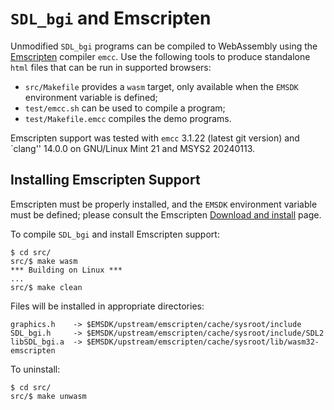 # `SDL_bgi` and Emscripten

Unmodified `SDL_bgi` programs can be compiled to WebAssembly using the
[Emscripten](https://emscripten.org/) compiler `emcc`. Use the following
tools to produce standalone `html` files that can be run in supported
browsers:

- `src/Makefile` provides a `wasm` target, only available when the
`EMSDK` environment variable is defined;
- `test/emcc.sh` can be used to compile a program;
- `test/Makefile.emcc` compiles the demo programs.

Emscripten support was tested with `emcc` 3.1.22 (latest git version)
and `clang'' 14.0.0 on GNU/Linux Mint 21 and MSYS2 20240113.


## Installing Emscripten Support

Emscripten must be properly installed, and the `EMSDK` environment
variable must be defined; please consult the Emscripten [Download and
install](https://emscripten.org/docs/getting_started/downloads.html)
page.

To compile `SDL_bgi` and install Emscripten support:

```
$ cd src/
src/$ make wasm
*** Building on Linux ***
...
src/$ make clean
```

Files will be installed in appropriate directories:

```
graphics.h    -> $EMSDK/upstream/emscripten/cache/sysroot/include
SDL_bgi.h     -> $EMSDK/upstream/emscripten/cache/sysroot/include/SDL2
libSDL_bgi.a  -> $EMSDK/upstream/emscripten/cache/sysroot/lib/wasm32-emscripten
```

To uninstall:

```
$ cd src/
src/$ make unwasm
```

